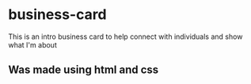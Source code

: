 # business-card
This is an intro business card to help connect with individuals and show what I'm about

## Was made using html and css
